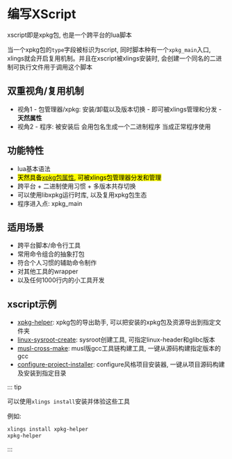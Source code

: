 # 编写XScript

xscript即是xpkg包, 也是一个跨平台的lua脚本

当一个xpkg包的`type`字段被标识为script, 同时脚本种有一个`xpkg_main`入口, xlings就会开启复用机制。并且在xscript被xlings安装时, 会创建一个同名的二进制可执行文件用于调用这个脚本


## 双重视角/复用机制

- 视角1 - 包管理器/xpkg: 安装/卸载以及版本切换 - 即可被xlings管理和分发 - **天然属性**
- 视角2 - 程序: 被安装后 会用包名生成一个二进制程序 当成正常程序使用

## 功能特性

- lua基本语法
- <mark>天然具备[xpkg包属性](/documents/pkgmanager/intro.html), 可被xlings包管理器分发和管理</mark>
- 跨平台 + 二进制使用习惯 + 多版本共存切换
- 可以使用libxpkg运行时库, 以及复用xpkg包生态
- 程序进入点: xpkg_main

## 适用场景

- 跨平台脚本/命令行工具
- 常用命令组合的抽象打包
- 符合个人习惯的辅助命令制作
- 对其他工具的wrapper
- 以及任何1000行内的小工具开发

## xscript示例

- [xpkg-helper](https://github.com/d2learn/xim-pkgindex/blob/main/pkgs/x/xpkg-helper.lua): xpkg包的导出助手, 可以把安装的xpkg包及资源导出到指定文件夹
- [linux-sysroot-create](https://github.com/d2learn/xim-pkgindex/blob/main/pkgs/l/linux-sysroot-create.lua): sysroot创建工具, 可指定linux-header和glibc版本
- [musl-cross-make](https://github.com/d2learn/xim-pkgindex/blob/main/pkgs/m/musl-cross-make.lua): musl版gcc工具链构建工具, 一键从源码构建指定版本的gcc
- [configure-project-installer](https://github.com/d2learn/xim-pkgindex/blob/main/pkgs/c/configure-project-installer.lua): configure风格项目安装器, 一键从项目源码构建及安装到指定目录

::: tip

可以使用`xlings install`安装并体验这些工具

例如:

```bash
xlings install xpkg-helper
xpkg-helper
```

:::